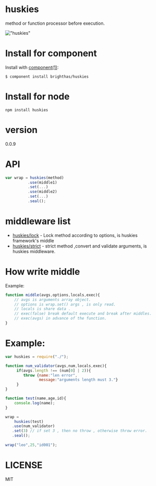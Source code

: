 huskies
=======
method or function processor before execution.

!["huskies"](http://stuffpoint.com/husky/image/50775-husky-husky-wallpaper-26.jpg)

Install for component
=====================
  
  Install with [component(1)](http://component.io):

    $ component install brighthas/huskies

Install for node
==================

    npm install huskies

version
=======
0.0.9
    
API
===
```javascript
var wrap = huskies(method)
          .use(middle1)
          .set(...)
          .use(middle2)
          .set(...)
          .seal();
```          

middleware list
================
* [huskies/lock](https://github.com/huskies/lock) - Lock method according to options, is huskies framework's middle
* [huskies/strict](https://github.com/huskies/strict) - strict method ,convert and validate arguments, is huskies middleware.

How write middle
=================

Example:

```javascript
function middle(avgs,options,locals,exec){
    // avgs is arguments array object.
    // options is wrap.set() args , is only read.
    // locals is share data .
    // exec(false) break default execute and break after middles.
    // exec(avgs) in advance of the function.
}
```

Example:
========
```javascript
var huskies = require("./");

function num_validator(avgs,num,locals,exec){
     if(avgs.length !== (num[0] | 2)){
        throw {name:"len error",
               message:"arguments length must 3."}
     }
}

function test(name,age,id){
    console.log(name);
}

wrap = 
    huskies(test)
   .use(num_validator)
   .set(3) // if set 3 , then no throw , otherwise throw error.
   .seal();
   
wrap("leo",25,"id001");
```

LICENSE
=======
MIT
